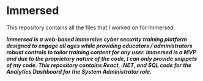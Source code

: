 # Immersed
This repository contains all the files that I worked on for Immersed.

***Immersed is a web-based immersive cyber security training platform designed to engage all ages while providing educators / administrators robust controls to tailor training content for any user. Immersed is a MVP and due to the proprietary nature of the code, I can only provide snippets of my code. This repository contains React, .NET, and SQL code for the Analytics Dashboard for the System Administrator role.***

